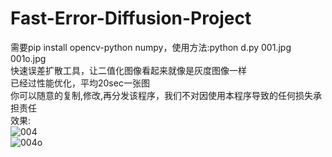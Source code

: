 # Fast-Error-Diffusion-Project
需要pip install opencv-python numpy，使用方法:python d.py 001.jpg 001o.jpg<br>
快速误差扩散工具，让二值化图像看起来就像是灰度图像一样<br>
已经过性能优化，平均20sec一张图<br>
你可以随意的复制,修改,再分发该程序，我们不对因使用本程序导致的任何损失承担责任<br>
效果:<br>
![004](https://github.com/user-attachments/assets/ce9c9847-1fb6-40c3-92ed-a5aecfa96de5)<br>
![004o](https://github.com/user-attachments/assets/b4469cb4-39fe-4ff9-924f-b4d253848143)<br>
